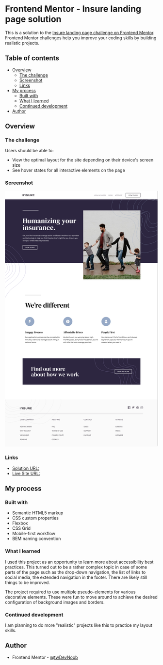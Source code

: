 # Frontend Mentor - Insure landing page solution

This is a solution to the
[Insure landing page challenge on Frontend Mentor](https://www.frontendmentor.io/challenges/insure-landing-page-uTU68JV8).
Frontend Mentor challenges help you improve your coding skills by building realistic projects.

## Table of contents

-   [Overview](#overview)
    -   [The challenge](#the-challenge)
    -   [Screenshot](#screenshot)
    -   [Links](#links)
-   [My process](#my-process)
    -   [Built with](#built-with)
    -   [What I learned](#what-i-learned)
    -   [Continued development](#continued-development)
-   [Author](#author)

## Overview

### The challenge

Users should be able to:

-   View the optimal layout for the site depending on their device's screen size
-   See hover states for all interactive elements on the page

### Screenshot

![](./images/screenshot.png)

### Links

-   [Solution URL:](https://github.com/c0dehamster/insure-landing-page)
-   [Live Site URL:](https://c0dehamster.github.io/insure-landing-page/)

## My process

### Built with

-   Semantic HTML5 markup
-   CSS custom properties
-   Flexbox
-   CSS Grid
-   Mobile-first workflow
-   BEM naming convention

### What I learned

I used this project as an opportunity to learn more about accessibility best practices. This turned out to be a rather
complex topic in case of some parts of the page such as the drop-down navigation, the list of links to social media, the
extended navigation in the footer. There are likely still things to be improved.

The project required to use multiple pseudo-elements for various decorative elements. These were fun to move around to
achieve the desired configuration of background images and borders.

### Continued development

I am planning to do more "realistic" projects like this to practice my layout skills.

## Author

-   Frontend Mentor - [@twDevNoob](https://www.frontendmentor.io/profile/twDevNoob)
